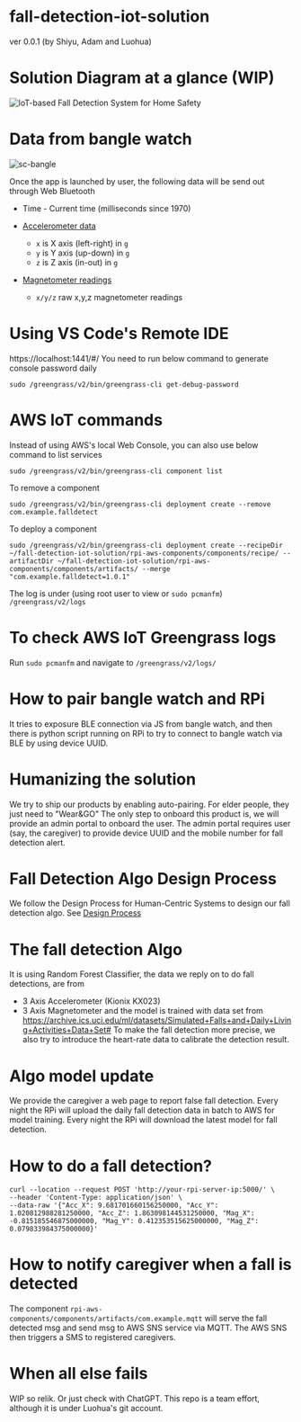 # fall-detection-iot-solution

ver 0.0.1 (by Shiyu, Adam and Luohua)

# Solution Diagram at a glance (WIP)
![IoT-based Fall Detection System for Home Safety ](./course-report/solution-diagram.jpeg)

# Data from bangle watch

![sc-bangle](https://p.ipic.vip/o7maa9.png)

Once the app is launched by user, the following data will be send out through Web Bluetooth

- Time - Current time (milliseconds since 1970)

- [Accelerometer data](http://www.espruino.com/ReferenceBANGLEJS2#l_Bangle_accel)

  - `x` is X axis (left-right) in `g`
  - `y` is Y axis (up-down) in `g`
  - `z` is Z axis (in-out) in `g`

- [Magnetometer readings](http://www.espruino.com/ReferenceBANGLEJS2#l_Bangle_mag)

  - `x/y/z` raw x,y,z magnetometer readings

# Using VS Code's Remote IDE

https://localhost:1441/#/
You need to run below command to generate console password daily

```
sudo /greengrass/v2/bin/greengrass-cli get-debug-password
```

# AWS IoT commands

Instead of using AWS's local Web Console, you can also use below command to list services

```
sudo /greengrass/v2/bin/greengrass-cli component list
```

To remove a component

```
sudo /greengrass/v2/bin/greengrass-cli deployment create --remove com.example.falldetect
```

To deploy a component

```
sudo /greengrass/v2/bin/greengrass-cli deployment create --recipeDir ~/fall-detection-iot-solution/rpi-aws-components/components/recipe/ --artifactDir ~/fall-detection-iot-solution/rpi-aws-components/components/artifacts/ --merge "com.example.falldetect=1.0.1"
```

The log is under (using root user to view or `sudo pcmanfm`)
```/greengrass/v2/logs```
# To check AWS IoT Greengrass logs
Run `sudo pcmanfm` and navigate to `/greengrass/v2/logs/`
# How to pair bangle watch and RPi
It tries to exposure BLE connection via JS from bangle watch, and then there is python script running on RPi to try to
connect to bangle watch via BLE by using device UUID.
# Humanizing the solution
We try to ship our products by enabling auto-pairing. For elder people, they just need to "Wear&GO"
The only step to onboard this product is, we will provide an admin portal to onboard the user. The admin portal requires
user (say, the caregiver) to provide device UUID and the mobile number for fall detection alert.
# Fall Detection Algo Design Process
We follow the Design Process for Human-Centric Systems to design our fall detection algo. See [Design Process](./course-report/fall-detection-design-process.pdf)
# The fall detection Algo
It is using Random Forest Classifier, the data we reply on to do fall detections, are from
* 3 Axis Accelerometer (Kionix KX023)
* 3 Axis Magnetometer
and the model is trained with data set
from https://archive.ics.uci.edu/ml/datasets/Simulated+Falls+and+Daily+Living+Activities+Data+Set#
To make the fall detection more precise, we also try to introduce the heart-rate data to calibrate the detection result.
# Algo model update
We provide the caregiver a web page to report false fall detection.
Every night the RPi will upload the daily fall detection data in batch to AWS for model training.
Every night the RPi will download the latest model for fall detection.
# How to do a fall detection?
```
curl --location --request POST 'http://your-rpi-server-ip:5000/' \
--header 'Content-Type: application/json' \
--data-raw '{"Acc_X": 9.681701660156250000, "Acc_Y": 1.020812988281250000, "Acc_Z": 1.863098144531250000, "Mag_X": -0.815185546875000000, "Mag_Y": 0.412353515625000000, "Mag_Z": 0.079833984375000000}'
```
# How to notify caregiver when a fall is detected
The component `rpi-aws-components/components/artifacts/com.example.mqtt` will serve the fall detected msg and send msg
to AWS SNS service via MQTT. The AWS SNS then triggers a SMS to registered caregivers.
# When all else fails
WIP so relik. Or just check with ChatGPT. This repo is a team effort, although it is under Luohua's git account.
